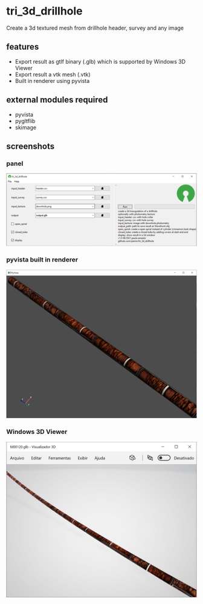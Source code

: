 # tri_3d_drillhole
Create a 3d textured mesh from drillhole header, survey and any image
## features
 - Export result as gtlf binary (.glb) which is supported by Windows 3D Viewer
 - Export result a vtk mesh (.vtk)
 - Built in renderer using pyvista

## external modules required
 - pyvista
 - pygltflib
 - skimage  

## screenshots
### panel
![screenshot1](./assets/screenshot1.png?raw=true)  
### pyvista built in renderer
![screenshot2](./assets/screenshot2.png?raw=true)
### Windows 3D Viewer
![screenshot3](./assets/screenshot3.png?raw=true)
